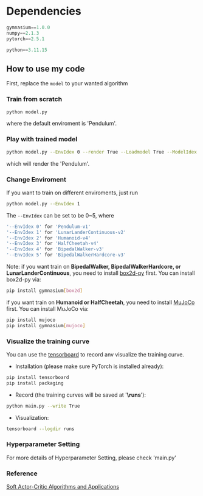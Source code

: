 # Dependencies

```python
gymnasium==1.0.0
numpy==2.1.3
pytorch==2.5.1

python==3.11.15
```

## How to use my code

First, replace the `model` to your wanted algorithm

### Train from scratch

```bash
python model.py
```

where the default enviroment is 'Pendulum'.

### Play with trained model

```bash
python model.py --EnvIdex 0 --render True --Loadmodel True --ModelIdex 10
```

which will render the 'Pendulum'.

### Change Enviroment

If you want to train on different enviroments, just run

```bash
python model.py --EnvIdex 1
```

The ``--EnvIdex`` can be set to be 0~5, where

```bash
'--EnvIdex 0' for 'Pendulum-v1'  
'--EnvIdex 1' for 'LunarLanderContinuous-v2'  
'--EnvIdex 2' for 'Humanoid-v4'  
'--EnvIdex 3' for 'HalfCheetah-v4'  
'--EnvIdex 4' for 'BipedalWalker-v3'  
'--EnvIdex 5' for 'BipedalWalkerHardcore-v3' 
```

Note: if you want train on **BipedalWalker, BipedalWalkerHardcore, or LunarLanderContinuous**, you need to install [box2d-py](https://gymnasium.farama.org/environments/box2d/) first. You can install box2d-py via:

```bash
pip install gymnasium[box2d]
```

if you want train on **Humanoid or HalfCheetah**, you need to install [MuJoCo](https://gymnasium.farama.org/environments/mujoco/) first. You can install MuJoCo via:

```bash
pip install mujoco
pip install gymnasium[mujoco]
```

### Visualize the training curve

You can use the [tensorboard](https://pytorch.org/docs/stable/tensorboard.html) to record anv visualize the training curve.

- Installation (please make sure PyTorch is installed already):

```bash
pip install tensorboard
pip install packaging
```

- Record (the training curves will be saved at '**\runs**'):

```bash
python main.py --write True
```

- Visualization:

```bash
tensorboard --logdir runs
```

### Hyperparameter Setting

For more details of Hyperparameter Setting, please check 'main.py'

### Reference

[Soft Actor-Critic Algorithms and Applications](https://arxiv.org/pdf/1812.05905.pdf)
